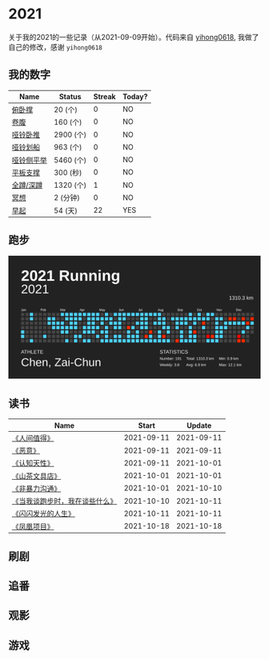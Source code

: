# 2021
关于我的2021的一些记录（从2021-09-09开始）。代码来自 [yihong0618](https://github.com/yihong0618/2021), 我做了自己的修改，感谢 `yihong0618`

## 我的数字

<!--START_SECTION:my_number-->
| Name | Status | Streak | Today? | 
 | ---- | ---- | ---- | ---- |
| [俯卧撑](https://github.com/chenzaichun/2021/issues/6) | 20 (个) | 0 | NO |
| [卷腹](https://github.com/chenzaichun/2021/issues/3) | 160 (个) | 0 | NO |
| [哑铃卧推](https://github.com/chenzaichun/2021/issues/5) | 2900 (个) | 0 | NO |
| [哑铃划船](https://github.com/chenzaichun/2021/issues/15) | 963 (个) | 0 | NO |
| [哑铃侧平举](https://github.com/chenzaichun/2021/issues/4) | 5460 (个) | 0 | NO |
| [平板支撑](https://github.com/chenzaichun/2021/issues/2) | 300 (秒) | 0 | NO |
| [全蹲/深蹲](https://github.com/chenzaichun/2021/issues/1) | 1320 (个) | 1 | NO |
| [冥想](https://github.com/chenzaichun/2021/issues/7) | 2 (分钟) | 0 | NO |
| [早起](https://github.com/chenzaichun/2021/issues/10) | 54 (天) | 22 | YES |

<!--END_SECTION:my_number-->

## 跑步

![](https://raw.githubusercontent.com/chenzaichun/running_page/gh-pages/static/assets/github_2021.svg)


## 读书

<!--START_SECTION:my_read-->
| Name | Start | Update | 
 | ---- | ---- | ---- | 
| [《人间值得》](https://github.com/chenzaichun/2021/issues/8#issuecomment-917324179) | 2021-09-11 | 2021-09-11 | 
| [《恶意》](https://github.com/chenzaichun/2021/issues/8#issuecomment-917349934) | 2021-09-11 | 2021-09-11 | 
| [《认知天性》](https://github.com/chenzaichun/2021/issues/8#issuecomment-917393784) | 2021-09-11 | 2021-10-01 | 
| [《山茶文具店》](https://github.com/chenzaichun/2021/issues/8#issuecomment-932036318) | 2021-10-01 | 2021-10-01 | 
| [《非暴力沟通》](https://github.com/chenzaichun/2021/issues/8#issuecomment-932156459) | 2021-10-01 | 2021-10-10 | 
| [《当我谈跑步时，我在谈些什么》](https://github.com/chenzaichun/2021/issues/8#issuecomment-939430716) | 2021-10-10 | 2021-10-11 | 
| [《闪闪发光的人生》](https://github.com/chenzaichun/2021/issues/8#issuecomment-939585270) | 2021-10-11 | 2021-10-11 | 
| [《凤凰项目》](https://github.com/chenzaichun/2021/issues/8#issuecomment-945830742) | 2021-10-18 | 2021-10-18 | 

<!--END_SECTION:my_read-->

## 刷剧

<!--START_SECTION:my_drama-->
<!--END_SECTION:my_drama-->

## 追番

<!--START_SECTION:my_bangumi-->
<!--END_SECTION:my_bangumi-->

## 观影

<!--START_SECTION:my_movie-->
<!--END_SECTION:my_movie-->

## 游戏
<!--START_SECTION:my_game-->
<!--END_SECTION:my_game-->

